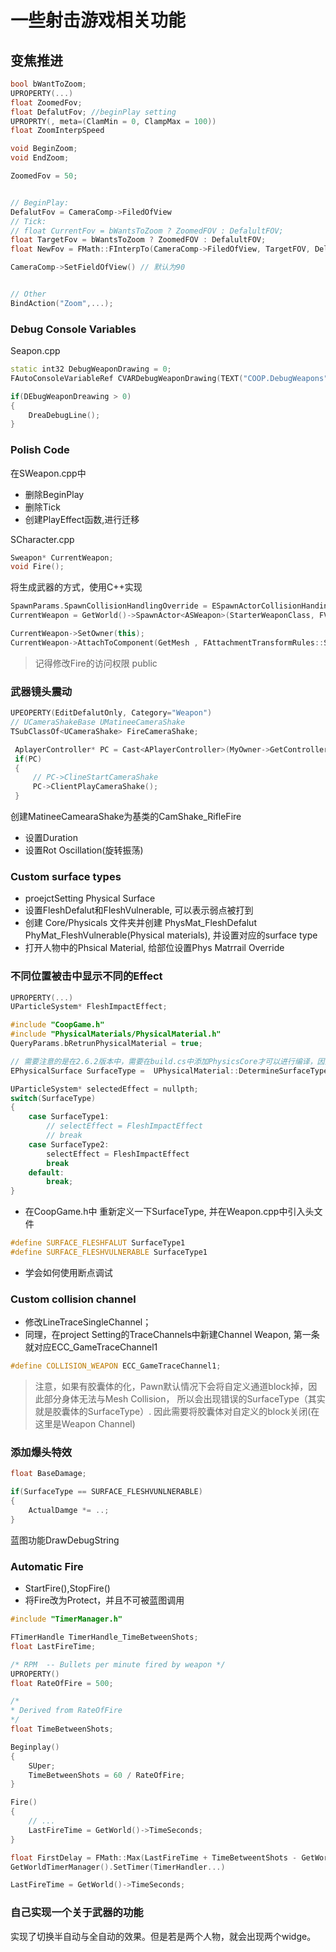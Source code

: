 # 一些射击游戏相关功能
## 变焦推进
``` cpp
bool bWantToZoom;
UPROPERTY(...)
float ZoomedFov;
float DefalutFov; //beginPlay setting
UPROPRTY(, meta=(ClamMin = 0, ClampMax = 100))
float ZoomInterpSpeed

void BeginZoom;
void EndZoom;
```
``` cpp
ZoomedFov = 50;


// BeginPlay:
DefalutFov = CameraComp->FiledOfView 
// Tick:
// float CurrentFov = bWantsToZoom ? ZoomedFOV : DefalultFOV;
float TargetFov = bWantsToZoom ? ZoomedFOV : DefalultFOV;
float NewFov = FMath::FInterpTo(CameraComp->FiledOfView, TargetFOV, DeltaTime, ZoomInterpSpeed)

CameraComp->SetFieldOfView() // 默认为90


// Other
BindAction("Zoom",...);
```
### Debug Console Variables
Seapon.cpp
``` cpp
static int32 DebugWeaponDrawing = 0;
FAutoConsoleVariableRef CVARDebugWeaponDrawing(TEXT("COOP.DebugWeapons"), DebugWeaponDreawing, TEXT("Draw Debug Lines for Weapons"),ECVF_Cheat);

if(DEbugWeaponDreawing > 0)
{
    DreaDebugLine();
}
```
### Polish Code
在SWeapon.cpp中
+ 删除BeginPlay
+ 删除Tick
+ 创建PlayEffect函数,进行迁移

SCharacter.cpp
``` cpp
Sweapon* CurrentWeapon;
void Fire();
```
将生成武器的方式，使用C++实现
``` cpp
SpawnParams.SpawnCollisionHandlingOverride = ESpawnActorCollisionHandingMethod::AlwaysSpawn;
CurrentWeapon =	GetWorld()->SpawnActor<ASWeapon>(StarterWeaponClass, FVector::ZeroVector, FRotator::ZeroRotator, SpawnParams);

CurrentWeapon->SetOwner(this);
CurrentWeapon->AttachToComponent(GetMesh , FAttachmentTransformRules::SnapToTargetIncludingScale, "WeaponSocket");
```
> 记得修改Fire的访问权限 public
### 武器镜头震动
``` cpp
UPEOPERTY(EditDefalutOnly, Category="Weapon")
// UCameraShakeBase UMatineeCameraShake 
TSubClassOf<UCameraShake> FireCameraShake;
```
``` cpp
 AplayerController* PC = Cast<APlayerController>(MyOwner->GetController());
 if(PC)
 {
     // PC->ClineStartCameraShake  
     PC->ClientPlayCameraShake();
 }
```
创建MatineeCamearaShake为基类的CamShake_RifleFire
+ 设置Duration
+ 设置Rot Oscillation(旋转振荡)
### Custom surface types
+ proejctSetting Physical Surface
+ 设置FleshDefalut和FleshVulnerable, 可以表示弱点被打到
+ 创建 Core/Physicals 文件夹并创建 PhysMat_FleshDefalut PhyMat_FleshVulnerable(Physical materials), 并设置对应的surface type
+ 打开人物中的Phsical Material, 给部位设置Phys Matrrail Override
### 不同位置被击中显示不同的Effect
``` cpp
UPROPERTY(...)
UParticleSystem* FleshImpactEffect;
```
``` cpp
#include "CoopGame.h"
#include "PhysicalMaterials/PhysicalMaterial.h"
QueryParams.bRetrunPhysicalMaterial = true;

// 需要注意的是在2.6.2版本中，需要在build.cs中添加PhysicsCore才可以进行编译，因为不知道EPhysicalSurface其无法知道是什么类型
EPhysicalSurface SurfaceType =  UPhysicalMaterial::DetermineSurfaceType(Hit.PhysMaterial.Get()) // WeakPtr

UParticleSystem* selectedEffect = nullpth;
switch(SurfaceType)
{
    case SurfaceType1:
        // selectEffect = FleshImpactEffect
        // break
    case SurfaceType2:
        selectEffect = FleshImpactEffect
        break
    default:
        break;
}
```
+ 在CoopGame.h中 重新定义一下SurfaceType, 并在Weapon.cpp中引入头文件
``` cpp
#define SURFACE_FLESHFALUT SurfaceType1
#define SURFACE_FLESHVULNERABLE SurfaceType1
```
+ 学会如何使用断点调试
### Custom collision channel
+ 修改LineTraceSingleChannel；
+ 同理，在project Setting的TraceChannels中新建Channel Weapon, 第一条就对应ECC_GameTraceChannel1
``` cpp
#define COLLISION_WEAPON ECC_GameTraceChannel1;
```
> 注意，如果有胶囊体的化，Pawn默认情况下会将自定义通道block掉，因此部分身体无法与Mesh Collision， 所以会出现错误的SurfaceType（其实就是胶囊体的SurfaceType）. 因此需要将胶囊体对自定义的block关闭(在这里是Weapon Channel)
### 添加爆头特效
``` cpp
float BaseDamage;
```
``` cpp
if(SurfaceType == SURFACE_FLESHVUNLNERABLE)
{
    ActualDamge *= ..;
}
```
蓝图功能DrawDebugString
### Automatic Fire
+ StartFire(),StopFire()
+ 将Fire改为Protect，并且不可被蓝图调用
``` cpp
#include "TimerManager.h"

FTimerHandle TimerHandle_TimeBetweenShots;
float LastFireTime;

/* RPM  -- Bullets per minute fired by weapon */
UPROPERTY()
float RateOfFire = 500;

/*
* Derived from RateOfFire
*/
float TimeBetweenShots;
```
``` cpp
Beginplay()
{
    SUper;
    TimeBetweenShots = 60 / RateOfFire;
}

Fire()
{
    // ...
    LastFireTime = GetWorld()->TimeSeconds;
}

float FirstDelay = FMath::Max(LastFireTime + TimeBetweentShots - GetWorld()->TimeSeconds, 0.0f);
GetWorldTimerManager().SetTimer(TimerHandler...)

LastFireTime = GetWorld()->TimeSeconds;

```
### 自己实现一个关于武器的功能
实现了切换半自动与全自动的效果。但是若是两个人物，就会出现两个widge。